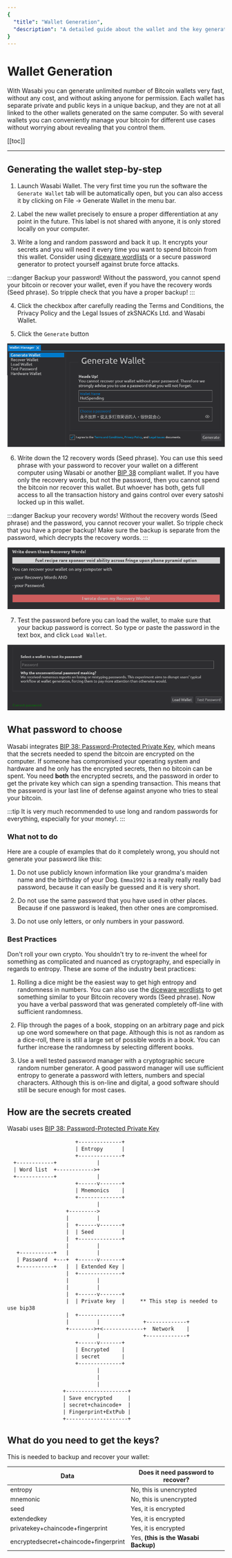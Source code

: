 ```yaml
---
{
  "title": "Wallet Generation",
  "description": "A detailed guide about the wallet and the key generation in Wasabi. This is the Wasabi documentation, an archive of knowledge about the open-source, non-custodial and privacy-focused Bitcoin wallet for desktop."
}
---
```


# Wallet Generation

With Wasabi you can generate unlimited number of Bitcoin wallets very fast, without any cost, and without asking anyone for permission.
Each wallet has separate private and public keys in a unique backup, and they are not at all linked to the other wallets generated on the same computer.
So with several wallets you can conveniently manage your bitcoin for different use cases without worrying about revealing that you control them.

[[toc]]

---

## Generating the wallet step-by-step

1. Launch Wasabi Wallet.
The very first time you run the software the `Generate Wallet` tab will be automatically open, but you can also access it by clicking on File -> Generate Wallet in the menu bar.

2. Label the new wallet precisely to ensure a proper differentiation at any point in the future.
This label is not shared with anyone, it is only stored locally on your computer.

3. Write a long and random password and back it up.
It encrypts your secrets and you will need it every time you want to spend bitcoin from this wallet.
Consider using [diceware wordlists](https://www.eff.org/deeplinks/2016/07/new-wordlists-random-passphrases) or a secure password generator to protect yourself against brute force attacks.

:::danger Backup your password!
Without the password, you cannot spend your bitcoin or recover your wallet, even if you have the recovery words (Seed phrase).
So tripple check that you have a proper backup!
:::

4. Click the checkbox after carefully reading the Terms and Conditions, the Privacy Policy and the Legal Issues of zkSNACKs Ltd. and Wasabi Wallet.

5. Click the `Generate` button 

![](/WalletManagerGenerateWallet.png)

6. Write down the 12 recovery words (Seed phrase).
You can use this seed phrase with your password to recover your wallet on a different computer using Wasabi or another [BIP 38](https://github.com/bitcoin/bips/blob/master/bip-0038.mediawiki) compliant wallet.
If you have only the recovery words, but not the password, then you cannot spend the bitcoin nor recover this wallet.
But whoever has both, gets full access to all the transaction history and gains control over every satoshi locked up in this wallet.

:::danger Backup your recovery words!
Without the recovery words (Seed phrase) and the password, you cannot recover your wallet.
So tripple check that you have a proper backup!
Make sure the backup is separate from the password, which decrypts the recovery words.
:::

![](/WalletManagerRecoveryWords.png)

7. Test the password before you can load the wallet, to make sure that your backup password is correct.
So type or paste the password in the text box, and click `Load Wallet`.

![](/TestPassword.png)

## What password to choose

Wasabi integrates [BIP 38: Password-Protected Private Key](https://github.com/bitcoin/bips/blob/master/bip-0038.mediawiki), which means that the secrets needed to spend the bitcoin are encrypted on the computer.
If someone has compromised your operating system and hardware and he only has the encrypted secrets, then no bitcoin can be spent.
You need **both** the encrypted secrets, and the password in order to get the private key which can sign a spending transaction.
This means that the password is your last line of defense against anyone who tries to steal your bitcoin.

:::tip
It is very much recommended to use long and random passwords for everything, especially for your money!.
:::

### What not to do

Here are a couple of examples that do it completely wrong, you should not generate your password like this:

1. Do not use publicly known information like your grandma's maiden name and the birthday of your Dog.
`Emma1992` is a really really really bad password, because it can easily be guessed and it is very short.

2. Do not use the same password that you have used in other places.
Because if one password is leaked, then other ones are compromised.

3. Do not use only letters, or only numbers in your password.

### Best Practices

Don't roll your own crypto.
You shouldn't try to re-invent the wheel for something as complicated and nuanced as cryptography, and especially in regards to entropy.
These are some of the industry best practices:

1. Rolling a dice might be the easiest way to get high entropy and randomness in numbers.
You can also use the [diceware wordlists](https://www.eff.org/deeplinks/2016/07/new-wordlists-random-passphrases) to get something similar to your Bitcoin recovery words (Seed phrase).
Now you have a verbal password that was generated completely off-line with sufficient randomness.

2. Flip through the pages of a book, stopping on an arbitrary page and pick up one word somewhere on that page.
Although this is not as random as a dice-roll, there is still a large set of possible words in a book.
You can further increase the randomness by selecting different books.

3. Use a well tested password manager with a cryptographic secure random number generator.
A good password manager will use sufficient entropy to generate a password with letters, numbers and special characters.
Although this is on-line and digital, a good software should still be secure enough for most cases.

## How are the secrets created

Wasabi uses [BIP 38: Password-Protected Private Key](https://github.com/bitcoin/bips/blob/master/bip-0038.mediawiki)

```
                      +--------------+
                      | Entropy      |
                      +--------------+
  +------------+             |
  | Word list  +------------>+
  +------------+             |
                      +------v-------+
                      | Mnemonics    |
                      +--------------+
                             |
                   +--------->
                   |         |
                   |  +------v-------+
                   |  | Seed         |
                   |  +--------------+
                   |         |
   +-----------+   |         |
   | Password  +---+  +------v-------+
   +-----------+   |  | Extended Key |
                   |  +--------------+
                   |         |
                   |         |
                   |  +------v-------+
                   |  | Private key  |     ** This step is needed to use bip38
                   |  +--------------+
                   |         |              +-------------+
                   +-------->+<-------------+  Network    |
                             |              +-------------+
                      +------v-------+
                      | Encrypted    |
                      | secret       |
                      +--------------+
                             |
                             |
                             |
                  +--------------------+
                  | Save encrypted     |
                  | secret+chaincode+  |
                  | Fingerprint+ExtPub |
                  +--------------------+

```

## What do you need to get the keys?

This is needed to backup and recover your wallet:

| Data | Does it need password to recover? |
|----------------------|--------------------------------|
| entropy |  No, this is unencrypted |
| mnemonic | No, this is unencrypted |
| seed |  Yes, it is encrypted |
| extendedkey |  Yes, it is encrypted |
| privatekey+chaincode+fingerprint | Yes, it is encrypted |
| encryptedsecret+chaincode+fingerprint  | Yes, **(this is the Wasabi Backup)** |

